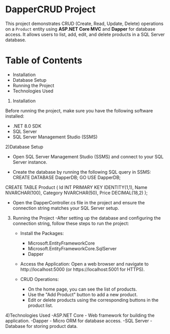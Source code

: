 # DapperCRUD Project

This project demonstrates CRUD (Create, Read, Update, Delete) operations on a `Product` entity using **ASP.NET Core MVC** and **Dapper** for database access. It allows users to list, add, edit, and delete products in a SQL Server database.

# Table of Contents

- Installation
- Database Setup
- Running the Project
- Technologies Used

1) Installation

Before running the project, make sure you have the following software installed:

- .NET 8.0 SDK 
- SQL Server
- SQL Server Management Studio (SSMS)

2)Database Setup
 - Open SQL Server Management Studio (SSMS) and connect to your SQL Server instance.

 - Create the database by running the following SQL query in SSMS:
CREATE DATABASE DapperDB;
GO
USE DapperDB;

CREATE TABLE Product (
    Id INT PRIMARY KEY IDENTITY(1,1),
    Name NVARCHAR(100),
    Category NVARCHAR(50),
    Price DECIMAL(18,2)
);

- Open the DapperController.cs file in the project and ensure the connection string matches your SQL Server setup.

3) Running the Project
   -After setting up the database and configuring the connection string, follow these steps to run the project:
     - Install the Packages:
       - Microsoft.EntityFrameworkCore
       - Microsoft.EntityFrameworkCore.SqlServer
       - Dapper
   
     - Access the Application:
         Open a web browser and navigate to http://localhost:5000 (or https://localhost:5001 for HTTPS).
   
     - CRUD Operations:
         - On the home page, you can see the list of products.
         - Use the "Add Product" button to add a new product.
         - Edit or delete products using the corresponding buttons in the product list.
   
4)Technologies Used
    -ASP.NET Core - Web framework for building the application.
    -Dapper - Micro ORM for database access.
    -SQL Server - Database for storing product data.
   

